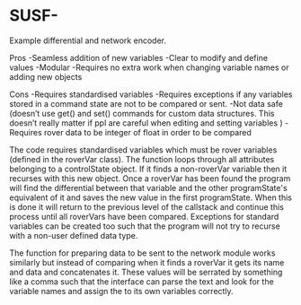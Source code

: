 # SUSF-
Example differential and network encoder.

Pros
-Seamless addition of new variables
-Clear to modify and define values 
-Modular
-Requires no extra work when changing variable names or adding new objects

Cons
-Requires standardised variables
-Requires exceptions if any variables stored in a command state are not to be compared or sent.
-Not data safe (doesn’t use get() and set() commands for custom data structures. This doesn’t really matter if ppl are careful when editing and setting variables )
-Requires rover data to be integer of float in order to be compared


The code requires standardised variables which must be rover variables (defined in the roverVar class). 
The function loops through all attributes belonging to a controlState object. If it finds a non-roverVar variable then it recurses with this new object. Once a roverVar has been found the program will find the differential between that variable and the other programState's equivalent of it and saves the new value in the first programState. When this is done it will return to the previous level of the callstack and continue this process until all roverVars have been compared. 
Exceptions for standard variables can be created too such that the program will not try to recurse with a non-user defined data type.

The function for preparing data to be sent to the network module works similarly but instead of comparing when it finds a roverVar it gets its name and data and concatenates it. These values will be serrated by something like a comma such that the interface can parse the text and look for the variable names and assign the to its own variables correctly.



